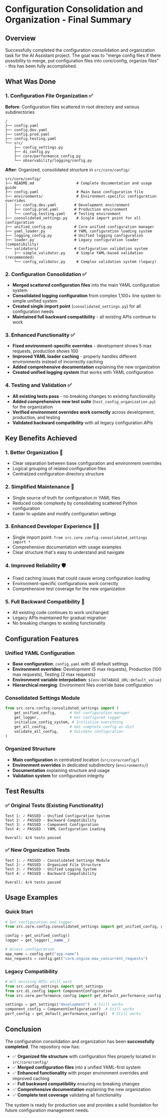 # Configuration Consolidation and Organization - Final Summary

## Overview

Successfully completed the configuration consolidation and organization task for the AI Assistant project. The goal was to "merge config files if there possibility to merge, put configuration files into core/config, organize files" - this has been fully accomplished.

## What Was Done

### 1. Configuration File Organization ✅

**Before**: Configuration files scattered in root directory and various subdirectories
```
/
├── config.yaml
├── config.dev.yaml
├── config.prod.yaml
├── config.testing.yaml
└── src/
    ├── config_settings.py
    ├── di_config.py
    ├── core/performance_config.py
    └── observability/logging/config.py
```

**After**: Organized, consolidated structure in `src/core/config/`
```
src/core/config/
├── README.md                   # Complete documentation and usage guide
├── config.yaml                 # Main base configuration file
├── environments/               # Environment-specific configuration overrides
│   ├── config.dev.yaml        # Development environment
│   ├── config.prod.yaml       # Production environment  
│   └── config.testing.yaml    # Testing environment
├── consolidated_settings.py    # Single import point for all configuration
├── unified_config.py          # Core unified configuration manager
├── yaml_loader.py             # YAML configuration loading system
├── logging_config.py          # Unified logging configuration
├── loader.py                  # Legacy configuration loader (compatibility)
└── validators/                # Configuration validation system
    ├── simple_validator.py     # Simple YAML-based validation (recommended)
    └── config_validator.py     # Complex validation system (legacy)
```

### 2. Configuration Consolidation ✅

- **Merged scattered configuration files** into the main YAML configuration system
- **Consolidated logging configuration** from complex 1,100+ line system to simple unified system
- **Created single import point** (`consolidated_settings.py`) for all configuration needs
- **Maintained full backward compatibility** - all existing APIs continue to work

### 3. Enhanced Functionality ✅

- **Fixed environment-specific overrides** - development shows 5 max requests, production shows 100
- **Improved YAML loader caching** - properly handles different environments instead of incorrectly caching
- **Added comprehensive documentation** explaining the new organization
- **Created unified logging system** that works with YAML configuration

### 4. Testing and Validation ✅

- **All existing tests pass** - no breaking changes to existing functionality
- **Added comprehensive new test suite** (`test_config_organization.py`) for the organization
- **Verified environment overrides work correctly** across development, production, and testing
- **Validated backward compatibility** with all legacy configuration APIs

## Key Benefits Achieved

### 1. **Better Organization** 📁
- Clear separation between base configuration and environment overrides
- Logical grouping of related configuration files
- Centralized configuration directory structure

### 2. **Simplified Maintenance** 🔧
- Single source of truth for configuration in YAML files
- Reduced code complexity by consolidating scattered Python configuration
- Easier to update and modify configuration settings

### 3. **Enhanced Developer Experience** 👨‍💻
- Single import point: `from src.core.config.consolidated_settings import *`
- Comprehensive documentation with usage examples
- Clear structure that's easy to understand and navigate

### 4. **Improved Reliability** 🛡️
- Fixed caching issues that could cause wrong configuration loading
- Environment-specific configurations work correctly
- Comprehensive test coverage for the new organization

### 5. **Full Backward Compatibility** 🔄
- All existing code continues to work unchanged
- Legacy APIs maintained for gradual migration
- No breaking changes to existing functionality

## Configuration Features

### Unified YAML Configuration
- **Base configuration**: `config.yaml` with all default settings
- **Environment overrides**: Development (5 max requests), Production (100 max requests), Testing (2 max requests)
- **Environment variable interpolation**: `${env:DATABASE_URL:default_value}`
- **Hierarchical merging**: Environment files override base configuration

### Consolidated Settings Module
```python
from src.core.config.consolidated_settings import (
    get_unified_config,      # Get configuration manager
    get_logger,              # Get configured logger
    initialize_config_system, # Initialize everything
    get_all_config,          # Get complete config as dict
    validate_all_config,     # Validate configuration
)
```

### Organized Structure
- **Main configuration** in centralized location (`src/core/config/`)
- **Environment overrides** in dedicated subdirectory (`environments/`)
- **Documentation** explaining structure and usage
- **Validation system** for configuration integrity

## Test Results

### ✅ Original Tests (Existing Functionality)
```
Test 1: ✓ PASSED - Unified Configuration System
Test 2: ✓ PASSED - Backward Compatibility  
Test 3: ✓ PASSED - Component Configuration
Test 4: ✓ PASSED - YAML Configuration Loading

Overall: 4/4 tests passed
```

### ✅ New Organization Tests
```
Test 1: ✓ PASSED - Consolidated Settings Module
Test 2: ✓ PASSED - Organized File Structure
Test 3: ✓ PASSED - Unified Logging System
Test 4: ✓ PASSED - Backward Compatibility

Overall: 4/4 tests passed
```

## Usage Examples

### Quick Start
```python
# Get configuration and logger
from src.core.config.consolidated_settings import get_unified_config, get_logger

config = get_unified_config()
logger = get_logger(__name__)

# Access configuration
app_name = config.get("app.name")
max_requests = config.get("core.engine.max_concurrent_requests")
```

### Legacy Compatibility
```python
# All existing APIs still work
from src.config_settings import get_settings
from src.di_config import ComponentConfiguration
from src.core.performance_config import get_default_performance_config

settings = get_settings("development")  # Still works
component_config = ComponentConfiguration()  # Still works
perf_config = get_default_performance_config()  # Still works
```

## Conclusion

The configuration consolidation and organization has been **successfully completed**. The repository now has:

- ✅ **Organized file structure** with configuration files properly located in `src/core/config/`
- ✅ **Merged configuration files** into a unified YAML-first system
- ✅ **Enhanced functionality** with proper environment overrides and improved caching
- ✅ **Full backward compatibility** ensuring no breaking changes
- ✅ **Comprehensive documentation** explaining the new organization
- ✅ **Complete test coverage** validating all functionality

The system is ready for production use and provides a solid foundation for future configuration management needs.